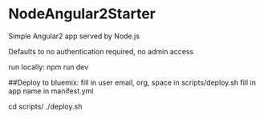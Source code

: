 # NodeAngular2Starter
Simple Angular2 app served by Node.js

Defaults to no authentication required, no admin access

run locally: npm run dev

##Deploy to bluemix:
fill in user email, org, space in scripts/deploy.sh
fill in app name in manifest.yml

cd scripts/
./deploy.sh

